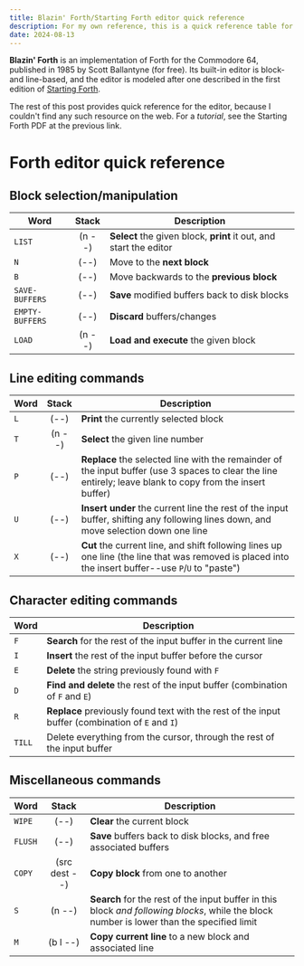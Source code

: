 ```yaml
---
title: Blazin' Forth/Starting Forth editor quick reference
description: For my own reference, this is a quick reference table for vintage line/block-based Forth editors.
date: 2024-08-13
---
```

**Blazin' Forth** is an implementation of Forth for the Commodore 64, published in 1985 by Scott Ballantyne (for free). Its built-in editor is block- and line-based, and the editor is modeled after one described in the first edition of [Starting Forth](https://www.forth.com/starting-forth/).

The rest of this post provides quick reference for the editor, because I couldn't find any such resource on the web. For a *tutorial*, see the Starting Forth PDF at the previous link.

# Forth editor quick reference

## Block selection/manipulation
| Word | Stack | Description |
|---|:-:|---|
| `LIST` | (n --) | **Select** the given block, **print** it out, and start the editor |
| `N` | (--) | Move to the **next block** |
| `B` | (--) | Move backwards to the **previous block** |
| `SAVE-BUFFERS` | (--) | **Save** modified buffers back to disk blocks |
| `EMPTY-BUFFERS` | (--) | **Discard** buffers/changes |
| `LOAD` | (n --) | **Load and execute** the given block |

## Line editing commands
| Word | Stack | Description |
|---|:-:|---|
| `L` | (--) | **Print** the currently selected block |
| `T` | (n --) | **Select** the given line number |
| `P` | (--) | **Replace** the selected line with the remainder of the input buffer (use 3 spaces to clear the line entirely; leave blank to copy from the insert buffer) |
| `U` | (--) | **Insert under** the current line the rest of the input buffer, shifting any following lines down, and move selection down one line |
| `X` | (--) | **Cut** the current line, and shift following lines up one line (the line that was removed is placed into the insert buffer--use `P`/`U` to "paste") |

## Character editing commands
| Word | Description |
|---|---|
| `F` | **Search** for the rest of the input buffer in the current line |
| `I` | **Insert** the rest of the input buffer before the cursor |
| `E` | **Delete** the string previously found with `F` |
| `D` | **Find and delete** the rest of the input buffer (combination of `F` and `E`) |
| `R` | **Replace** previously found text with the rest of the input buffer (combination of `E` and `I`) |
| `TILL` | Delete everything from the cursor, through the rest of the input buffer |

## Miscellaneous commands
| Word | Stack | Description |
|---|:-:|---|
| `WIPE` | (--) | **Clear** the current block |
| `FLUSH` | (--) | **Save** buffers back to disk blocks, and free associated buffers |
| `COPY` | (src dest --) | **Copy block** from one to another |
| `S` | (n --) | **Search** for the rest of the input buffer in this block *and following blocks*, while the block number is lower than the specified limit |
| `M` | (b l --) | **Copy current line** to a new block and associated line |
